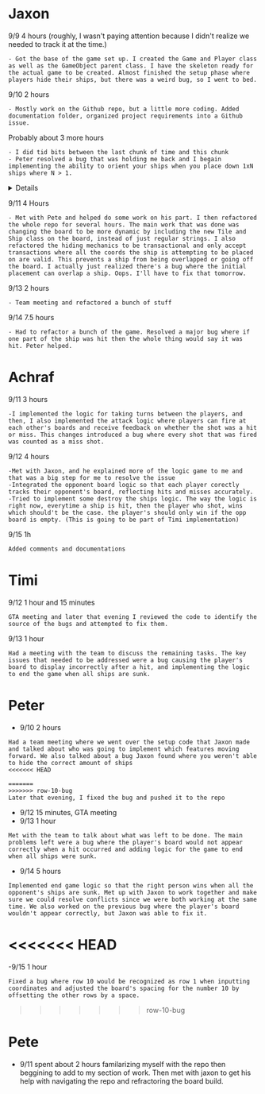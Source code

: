 # Jaxon

9/9 4 hours (roughly, I wasn't paying attention because I didn't realize we needed to track it at the time.)

```
- Got the base of the game set up. I created the Game and Player class as well as the GameObject parent class. I have the skeleton ready for the actual game to be created. Almost finished the setup phase where players hide their ships, but there was a weird bug, so I went to bed.
```

9/10 2 hours

```
- Mostly work on the Github repo, but a little more coding. Added documentation folder, organized project requirements into a Github issue.
```

Probably about 3 more hours

```
- I did tid bits between the last chunk of time and this chunk
- Peter resolved a bug that was holding me back and I begain implementing the ability to orient your ships when you place down 1xN ships where N > 1.
```

<details>
  <img width="718" alt="Screenshot 2024-09-10 at 10 21 23 PM" src="https://github.com/user-attachments/assets/fab53248-c921-43d3-9ea7-9b3edc05bae9">
</details>

9/11 4 Hours

```
- Met with Pete and helped do some work on his part. I then refactored the whole repo for several hours. The main work that was done was changing the board to be more dynamic by including the new Tile and Ship class on the board, instead of just regular strings. I also refactored the hiding mechanics to be transactional and only accept transactions where all the coords the ship is attempting to be placed on are valid. This prevents a ship from being overlapped or going off the board. I actually just realized there's a bug where the initial placement can overlap a ship. Oops. I'll have to fix that tomorrow.
```

9/13 2 hours

```
- Team meeting and refactored a bunch of stuff
```

9/14 7.5 hours

```
- Had to refactor a bunch of the game. Resolved a major bug where if one part of the ship was hit then the whole thing would say it was hit. Peter helped.
```

# Achraf

9/11 3 hours

```
-I implemented the logic for taking turns between the players, and then, I also implemented the attack logic where players can fire at each other's boards and receive feedback on whether the shot was a hit or miss. This changes introduced a bug where every shot that was fired was counted as a miss shot.
```

9/12 4 hours

```
-Met with Jaxon, and he explained more of the logic game to me and that was a big step for me to resolve the issue
-Integrated the opponent board logic so that each player corectly tracks their opponent's board, reflecting hits and misses accurately.
-Tried to implement some destroy the ships logic. The way the logic is right now, everytime a ship is hit, then the player who shot, wins which should't be the case. the player's should only win if the opp board is empty. (This is going to be part of Timi implementation)
```

9/15 1h

```
Added comments and documentations
```

# Timi

9/12 1 hour and 15 minutes
```
GTA meeting and later that evening I reviewed the code to identify the source of the bugs and attempted to fix them.
```
9/13 1 hour
```
Had a meeting with the team to discuss the remaining tasks. The key issues that needed to be addressed were a bug causing the player's board to display incorrectly after a hit, and implementing the logic to end the game when all ships are sunk.
```

# Peter

- 9/10 2 hours

```
Had a team meeting where we went over the setup code that Jaxon made and talked about who was going to implement which features moving forward. We also talked about a bug Jaxon found where you weren't able to hide the correct amount of ships
<<<<<<< HEAD

=======
>>>>>>> row-10-bug
Later that evening, I fixed the bug and pushed it to the repo
```

- 9/12 15 minutes, GTA meeting
- 9/13 1 hour

```
Met with the team to talk about what was left to be done. The main problems left were a bug where the player's board would not appear correctly when a hit occurred and adding logic for the game to end when all ships were sunk.
```

- 9/14 5 hours

```
Implemented end game logic so that the right person wins when all the opponent's ships are sunk. Met up with Jaxon to work together and make sure we could resolve conflicts since we were both working at the same time. We also worked on the previous bug where the player's board wouldn't appear correctly, but Jaxon was able to fix it.
```
<<<<<<< HEAD
=======
-9/15 1 hour
```
Fixed a bug where row 10 would be recognized as row 1 when inputting coordinates and adjusted the board's spacing for the number 10 by offsetting the other rows by a space.
```
>>>>>>> row-10-bug

# Pete

- 9/11 spent about 2 hours familarizing myself with the repo then beggining to add to my section of work. Then met with jaxon to get his help with navigating the repo and refractoring the board build.
